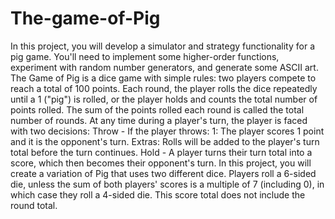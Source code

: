 # The-game-of-Pig
In this project, you will develop a simulator and strategy functionality for a pig game. You'll need to implement some higher-order functions, experiment with random number generators, and generate some ASCII art. 
The Game of Pig is a dice game with simple rules: two players compete to reach a total of 100 points. Each round, the player rolls the dice repeatedly until a 1 ("pig") is rolled, or the player holds and counts the total number of points rolled. The sum of the points rolled each round is called the total number of rounds. At any time during a player's turn, the player is faced with two decisions:
Throw - If the player throws:
1: The player scores 1 point and it is the opponent's turn.
Extras: Rolls will be added to the player's turn total before the turn continues.
Hold - A player turns their turn total into a score, which then becomes their opponent's turn.
In this project, you will create a variation of Pig that uses two different dice. Players roll a 6-sided die, unless the sum of both players' scores is a multiple of 7 (including 0), in which case they roll a 4-sided die. This score total does not include the round total.
